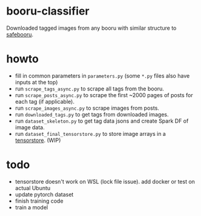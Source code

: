 # booru-classifier
Downloaded tagged images from any booru with similar structure to [safebooru](https://safebooru.org/).

# howto
- fill in common parameters in ```parameters.py``` (some ```*.py``` files also have inputs at the top)
- run ```scrape_tags_async.py``` to scrape all tags from the booru.
- run ```scrape_posts_async.py``` to scrape the first ~2000 pages of posts for each tag (if applicable).
- run ```scrape_images_async.py``` to scrape images from posts.
- run ```downloaded_tags.py``` to get tags from downloaded images.
- run ```dataset_skeleton.py``` to get tag data jsons and create Spark DF of image data.
- run ```dataset_final_tensorstore.py``` to store image arrays in a [tensorstore](https://google.github.io/tensorstore/). (WIP)

# todo
- tensorstore doesn't work on WSL (lock file issue). add docker or test on actual Ubuntu
- update pytorch dataset
- finish training code
- train a model
